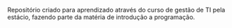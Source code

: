 Repositório criado para aprendizado através do curso de gestão de TI pela estácio, fazendo parte da matéria de introdução a programação.
